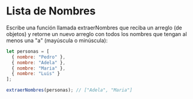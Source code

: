 # Lista de Nombres

Escribe una función llamada extraerNombres que reciba un arreglo (de objetos) y retorne un nuevo arreglo con todos los nombres que tengan al menos una "a" (mayúscula o minúscula):

```javascript
let personas = [
  { nombre: "Pedro" },
  { nombre: "Adela" },
  { nombre: "Maria" },
  { nombre: "Luis" }
];

extraerNombres(personas); // ["Adela", "Maria"]
```
